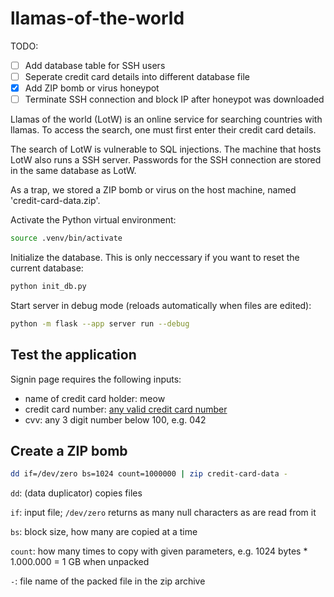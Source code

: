 # llamas-of-the-world

TODO:

- [ ] Add database table for SSH users
- [ ] Seperate credit card details into different database file
- [x] Add ZIP bomb or virus honeypot
- [ ] Terminate SSH connection and block IP after honeypot was downloaded

Llamas of the world (LotW) is an online service for searching countries with llamas. To access the search, one must first enter their credit card details.

The search of LotW is vulnerable to SQL injections. The machine that hosts LotW also runs a SSH server. Passwords for the SSH connection are stored in the same database as LotW.

As a trap, we stored a ZIP bomb or virus on the host machine, named 'credit-card-data.zip'.

Activate the Python virtual environment:
```bash
source .venv/bin/activate
```

Initialize the database. This is only neccessary if you want to reset the current database:
```bash
python init_db.py
```

Start server in debug mode (reloads automatically when files are edited):
```bash
python -m flask --app server run --debug
```

## Test the application

Signin page requires the following inputs:

- name of credit card holder: meow
- credit card number: [any valid credit card number](https://stripe.com/docs/testing#cards)
- cvv: any 3 digit number below 100, e.g. 042

## Create a ZIP bomb

```bash
dd if=/dev/zero bs=1024 count=1000000 | zip credit-card-data -
```

`dd`: (data duplicator) copies files

`if`: input file; `/dev/zero` returns as many null characters as are read from it

`bs`: block size, how many are copied at a time

`count`: how many times to copy with given parameters, e.g. 1024 bytes * 1.000.000 = 1 GB when unpacked

`-`: file name of the packed file in the zip archive

